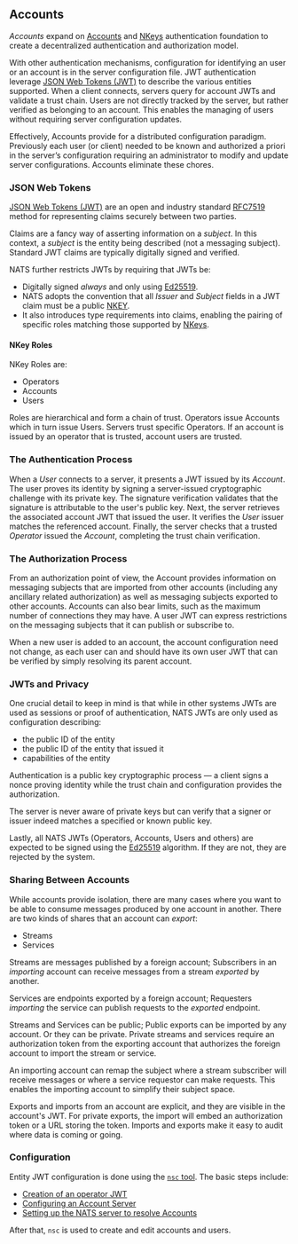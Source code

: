 
## Accounts

_Accounts_ expand on [Accounts](accounts.md) and [NKeys](nkey_auth.md) authentication foundation to create a decentralized authentication and authorization model.

With other authentication mechanisms, configuration for identifying an user or an account is in the server configuration file. JWT authentication leverage [JSON Web Tokens (JWT)](https://jwt.io/) to describe the various entities supported. When a client connects, servers query for account JWTs and validate a trust chain. Users are not directly tracked by the server, but rather verified as belonging to an account. This enables the managing of users without requiring server configuration updates.

Effectively, Accounts provide for a distributed configuration paradigm. Previously each user (or client) needed to be known and authorized a priori in the server’s configuration requiring an administrator to modify and update server configurations. Accounts eliminate these chores.


### JSON Web Tokens

[JSON Web Tokens (JWT)](https://jwt.io/) are an open and industry standard [RFC7519](https://tools.ietf.org/html/rfc7519) method for representing claims securely between two parties.

Claims are a fancy way of asserting information on a _subject_. In this context, a _subject_ is the entity being described (not a messaging subject). Standard JWT claims are typically digitally signed and verified.

NATS further restricts JWTs by requiring that JWTs be:

- Digitally signed _always_ and only using [Ed25519](https://ed25519.cr.yp.to/). 
- NATS adopts the convention that all _Issuer_ and _Subject_ fields in a JWT claim must be a public [NKEY](nkey_auth.md). 
- It also introduces type requirements into claims, enabling the pairing of specific roles matching those supported by [NKeys](https://github.com/nats-io/nkeys).

#### NKey Roles

NKey Roles are:

- Operators
- Accounts
- Users

Roles are hierarchical and form a chain of trust. Operators issue Accounts which in turn issue Users. Servers trust specific Operators. If an account is issued by an operator that is trusted, account users are trusted.


### The Authentication Process

When a _User_ connects to a server, it presents a JWT issued by its _Account_. The user proves its identity by signing a server-issued cryptographic challenge with its private key. The signature verification validates that the signature is attributable to the user's public key. Next, the server retrieves the associated account JWT that issued the user. It verifies the _User_ issuer matches the referenced account. Finally, the server checks that a trusted _Operator_ issued the _Account_, completing the trust chain verification. 


### The Authorization Process

From an authorization point of view, the Account provides information on messaging subjects that are imported from other accounts (including any ancillary related authorization) as well as messaging subjects exported to other accounts. Accounts can also bear limits, such as the maximum number of connections they may have. A user JWT can express restrictions on the messaging subjects that it can publish or subscribe to.

When a new user is added to an account, the account configuration need not change, as each user can and should have its own user JWT that can be verified by simply resolving its parent account.

### JWTs and Privacy

One crucial detail to keep in mind is that while in other systems JWTs are used as sessions or proof of authentication, NATS JWTs are only used as configuration describing:

- the public ID of the entity
- the public ID of the entity that issued it
- capabilities of the entity

Authentication is a public key cryptographic process — a client signs a nonce proving  identity while the trust chain and configuration provides the authorization.

The server is never aware of private keys but can verify that a signer or issuer indeed matches a specified or known public key.

Lastly, all NATS JWTs (Operators, Accounts, Users and others) are expected to be signed using the [Ed25519](https://ed25519.cr.yp.to/) algorithm. If they are not, they are rejected by the system.

### Sharing Between Accounts

While accounts provide isolation, there are many cases where you want to be able to consume messages produced by one account in another. There are two kinds of shares that an account can _export_:

- Streams
- Services

Streams are messages published by a foreign account; Subscribers in an _importing_ account can receive messages from a stream _exported_ by another.

Services are endpoints exported by a foreign account; Requesters _importing_ the service can publish requests to the _exported_ endpoint. 

Streams and Services can be public; Public exports can be imported by any account. Or they can be private. Private streams and services require an authorization token from the exporting account that authorizes the foreign account to import the stream or service.

An importing account can remap the subject where a stream subscriber will receive messages or where a service requestor can make requests. This enables the importing account to simplify their subject space.

Exports and imports from an account are explicit, and they are visible in the account's JWT. For private exports, the import will embed an authorization token or a URL storing the token. Imports and exports make it easy to audit where data is coming or going.

### Configuration

Entity JWT configuration is done using the [`nsc` tool](/nats_tools/nsc/README.md). The basic steps include:

- [Creation of an operator JWT](/nats_tools/nsc/nsc.md#creating-an-operator)
- [Configuring an Account Server](/nats_tools/nsc/nsc.md#account-server-configuration)
- [Setting up the NATS server to resolve Accounts](/nats_tools/nsc/nsc.md#nats-server-configuration)

After that, `nsc` is used to create and edit accounts and users.